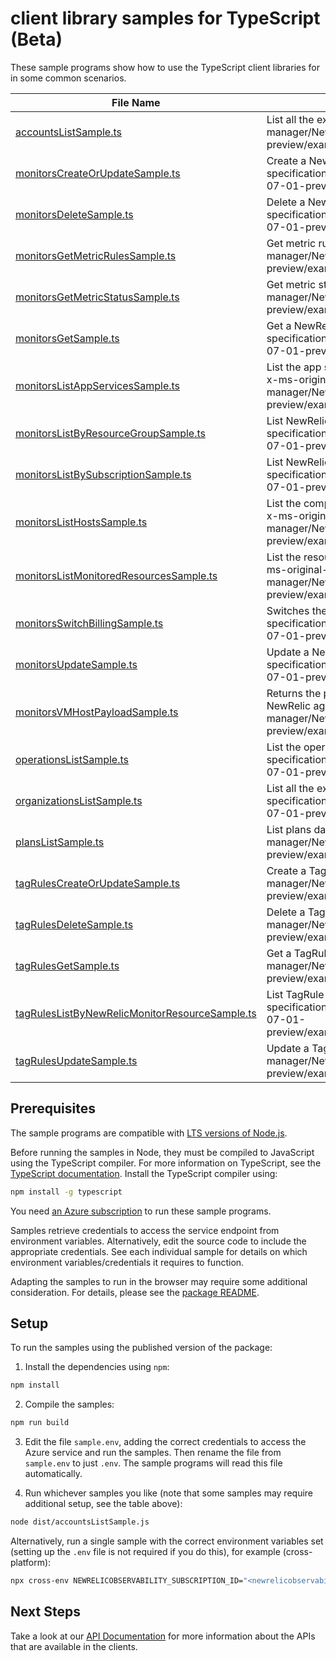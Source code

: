 # client library samples for TypeScript (Beta)

These sample programs show how to use the TypeScript client libraries for in some common scenarios.

| **File Name**                                                                                 | **Description**                                                                                                                                                                                                                                                          |
| --------------------------------------------------------------------------------------------- | ------------------------------------------------------------------------------------------------------------------------------------------------------------------------------------------------------------------------------------------------------------------------ |
| [accountsListSample.ts][accountslistsample]                                                   | List all the existing accounts x-ms-original-file: specification/newrelic/resource-manager/NewRelic.Observability/preview/2022-07-01-preview/examples/Accounts_List_MaximumSet_Gen.json                                                                                  |
| [monitorsCreateOrUpdateSample.ts][monitorscreateorupdatesample]                               | Create a NewRelicMonitorResource x-ms-original-file: specification/newrelic/resource-manager/NewRelic.Observability/preview/2022-07-01-preview/examples/Monitors_CreateOrUpdate_MaximumSet_Gen.json                                                                      |
| [monitorsDeleteSample.ts][monitorsdeletesample]                                               | Delete a NewRelicMonitorResource x-ms-original-file: specification/newrelic/resource-manager/NewRelic.Observability/preview/2022-07-01-preview/examples/Monitors_Delete_MaximumSet_Gen.json                                                                              |
| [monitorsGetMetricRulesSample.ts][monitorsgetmetricrulessample]                               | Get metric rules x-ms-original-file: specification/newrelic/resource-manager/NewRelic.Observability/preview/2022-07-01-preview/examples/Monitors_GetMetricRules_MaximumSet_Gen.json                                                                                      |
| [monitorsGetMetricStatusSample.ts][monitorsgetmetricstatussample]                             | Get metric status x-ms-original-file: specification/newrelic/resource-manager/NewRelic.Observability/preview/2022-07-01-preview/examples/Monitors_GetMetricStatus_MaximumSet_Gen.json                                                                                    |
| [monitorsGetSample.ts][monitorsgetsample]                                                     | Get a NewRelicMonitorResource x-ms-original-file: specification/newrelic/resource-manager/NewRelic.Observability/preview/2022-07-01-preview/examples/Monitors_Get_MaximumSet_Gen.json                                                                                    |
| [monitorsListAppServicesSample.ts][monitorslistappservicessample]                             | List the app service resources currently being monitored by the NewRelic resource. x-ms-original-file: specification/newrelic/resource-manager/NewRelic.Observability/preview/2022-07-01-preview/examples/Monitors_ListAppServices_MaximumSet_Gen.json                   |
| [monitorsListByResourceGroupSample.ts][monitorslistbyresourcegroupsample]                     | List NewRelicMonitorResource resources by resource group x-ms-original-file: specification/newrelic/resource-manager/NewRelic.Observability/preview/2022-07-01-preview/examples/Monitors_ListByResourceGroup_MaximumSet_Gen.json                                         |
| [monitorsListBySubscriptionSample.ts][monitorslistbysubscriptionsample]                       | List NewRelicMonitorResource resources by subscription ID x-ms-original-file: specification/newrelic/resource-manager/NewRelic.Observability/preview/2022-07-01-preview/examples/Monitors_ListBySubscription_MaximumSet_Gen.json                                         |
| [monitorsListHostsSample.ts][monitorslisthostssample]                                         | List the compute vm resources currently being monitored by the NewRelic resource. x-ms-original-file: specification/newrelic/resource-manager/NewRelic.Observability/preview/2022-07-01-preview/examples/Monitors_ListHosts_MaximumSet_Gen.json                          |
| [monitorsListMonitoredResourcesSample.ts][monitorslistmonitoredresourcessample]               | List the resources currently being monitored by the NewRelic monitor resource. x-ms-original-file: specification/newrelic/resource-manager/NewRelic.Observability/preview/2022-07-01-preview/examples/Monitors_ListMonitoredResources_MaximumSet_Gen.json                |
| [monitorsSwitchBillingSample.ts][monitorsswitchbillingsample]                                 | Switches the billing for NewRelic monitor resource. x-ms-original-file: specification/newrelic/resource-manager/NewRelic.Observability/preview/2022-07-01-preview/examples/Monitors_SwitchBilling_MaximumSet_Gen.json                                                    |
| [monitorsUpdateSample.ts][monitorsupdatesample]                                               | Update a NewRelicMonitorResource x-ms-original-file: specification/newrelic/resource-manager/NewRelic.Observability/preview/2022-07-01-preview/examples/Monitors_Update_MaximumSet_Gen.json                                                                              |
| [monitorsVMHostPayloadSample.ts][monitorsvmhostpayloadsample]                                 | Returns the payload that needs to be passed in the request body for installing NewRelic agent on a VM. x-ms-original-file: specification/newrelic/resource-manager/NewRelic.Observability/preview/2022-07-01-preview/examples/Monitors_VmHostPayload_MaximumSet_Gen.json |
| [operationsListSample.ts][operationslistsample]                                               | List the operations for the provider x-ms-original-file: specification/newrelic/resource-manager/NewRelic.Observability/preview/2022-07-01-preview/examples/Operations_List_MaximumSet_Gen.json                                                                          |
| [organizationsListSample.ts][organizationslistsample]                                         | List all the existing organizations x-ms-original-file: specification/newrelic/resource-manager/NewRelic.Observability/preview/2022-07-01-preview/examples/Organizations_List_MaximumSet_Gen.json                                                                        |
| [plansListSample.ts][planslistsample]                                                         | List plans data x-ms-original-file: specification/newrelic/resource-manager/NewRelic.Observability/preview/2022-07-01-preview/examples/Plans_List_MaximumSet_Gen.json                                                                                                    |
| [tagRulesCreateOrUpdateSample.ts][tagrulescreateorupdatesample]                               | Create a TagRule x-ms-original-file: specification/newrelic/resource-manager/NewRelic.Observability/preview/2022-07-01-preview/examples/TagRules_CreateOrUpdate_MaximumSet_Gen.json                                                                                      |
| [tagRulesDeleteSample.ts][tagrulesdeletesample]                                               | Delete a TagRule x-ms-original-file: specification/newrelic/resource-manager/NewRelic.Observability/preview/2022-07-01-preview/examples/TagRules_Delete_MaximumSet_Gen.json                                                                                              |
| [tagRulesGetSample.ts][tagrulesgetsample]                                                     | Get a TagRule x-ms-original-file: specification/newrelic/resource-manager/NewRelic.Observability/preview/2022-07-01-preview/examples/TagRules_Get_MaximumSet_Gen.json                                                                                                    |
| [tagRulesListByNewRelicMonitorResourceSample.ts][tagruleslistbynewrelicmonitorresourcesample] | List TagRule resources by NewRelicMonitorResource x-ms-original-file: specification/newrelic/resource-manager/NewRelic.Observability/preview/2022-07-01-preview/examples/TagRules_ListByNewRelicMonitorResource_MaximumSet_Gen.json                                      |
| [tagRulesUpdateSample.ts][tagrulesupdatesample]                                               | Update a TagRule x-ms-original-file: specification/newrelic/resource-manager/NewRelic.Observability/preview/2022-07-01-preview/examples/TagRules_Update_MaximumSet_Gen.json                                                                                              |

## Prerequisites

The sample programs are compatible with [LTS versions of Node.js](https://github.com/nodejs/release#release-schedule).

Before running the samples in Node, they must be compiled to JavaScript using the TypeScript compiler. For more information on TypeScript, see the [TypeScript documentation][typescript]. Install the TypeScript compiler using:

```bash
npm install -g typescript
```

You need [an Azure subscription][freesub] to run these sample programs.

Samples retrieve credentials to access the service endpoint from environment variables. Alternatively, edit the source code to include the appropriate credentials. See each individual sample for details on which environment variables/credentials it requires to function.

Adapting the samples to run in the browser may require some additional consideration. For details, please see the [package README][package].

## Setup

To run the samples using the published version of the package:

1. Install the dependencies using `npm`:

```bash
npm install
```

2. Compile the samples:

```bash
npm run build
```

3. Edit the file `sample.env`, adding the correct credentials to access the Azure service and run the samples. Then rename the file from `sample.env` to just `.env`. The sample programs will read this file automatically.

4. Run whichever samples you like (note that some samples may require additional setup, see the table above):

```bash
node dist/accountsListSample.js
```

Alternatively, run a single sample with the correct environment variables set (setting up the `.env` file is not required if you do this), for example (cross-platform):

```bash
npx cross-env NEWRELICOBSERVABILITY_SUBSCRIPTION_ID="<newrelicobservability subscription id>" NEWRELICOBSERVABILITY_SUBSCRIPTION_ID="<newrelicobservability subscription id>" node dist/accountsListSample.js
```

## Next Steps

Take a look at our [API Documentation][apiref] for more information about the APIs that are available in the clients.

[accountslistsample]: https://github.com/Azure/azure-sdk-for-js/blob/main/sdk/newrelicobservability/arm-newrelicobservability/samples/v1-beta/typescript/src/accountsListSample.ts
[monitorscreateorupdatesample]: https://github.com/Azure/azure-sdk-for-js/blob/main/sdk/newrelicobservability/arm-newrelicobservability/samples/v1-beta/typescript/src/monitorsCreateOrUpdateSample.ts
[monitorsdeletesample]: https://github.com/Azure/azure-sdk-for-js/blob/main/sdk/newrelicobservability/arm-newrelicobservability/samples/v1-beta/typescript/src/monitorsDeleteSample.ts
[monitorsgetmetricrulessample]: https://github.com/Azure/azure-sdk-for-js/blob/main/sdk/newrelicobservability/arm-newrelicobservability/samples/v1-beta/typescript/src/monitorsGetMetricRulesSample.ts
[monitorsgetmetricstatussample]: https://github.com/Azure/azure-sdk-for-js/blob/main/sdk/newrelicobservability/arm-newrelicobservability/samples/v1-beta/typescript/src/monitorsGetMetricStatusSample.ts
[monitorsgetsample]: https://github.com/Azure/azure-sdk-for-js/blob/main/sdk/newrelicobservability/arm-newrelicobservability/samples/v1-beta/typescript/src/monitorsGetSample.ts
[monitorslistappservicessample]: https://github.com/Azure/azure-sdk-for-js/blob/main/sdk/newrelicobservability/arm-newrelicobservability/samples/v1-beta/typescript/src/monitorsListAppServicesSample.ts
[monitorslistbyresourcegroupsample]: https://github.com/Azure/azure-sdk-for-js/blob/main/sdk/newrelicobservability/arm-newrelicobservability/samples/v1-beta/typescript/src/monitorsListByResourceGroupSample.ts
[monitorslistbysubscriptionsample]: https://github.com/Azure/azure-sdk-for-js/blob/main/sdk/newrelicobservability/arm-newrelicobservability/samples/v1-beta/typescript/src/monitorsListBySubscriptionSample.ts
[monitorslisthostssample]: https://github.com/Azure/azure-sdk-for-js/blob/main/sdk/newrelicobservability/arm-newrelicobservability/samples/v1-beta/typescript/src/monitorsListHostsSample.ts
[monitorslistmonitoredresourcessample]: https://github.com/Azure/azure-sdk-for-js/blob/main/sdk/newrelicobservability/arm-newrelicobservability/samples/v1-beta/typescript/src/monitorsListMonitoredResourcesSample.ts
[monitorsswitchbillingsample]: https://github.com/Azure/azure-sdk-for-js/blob/main/sdk/newrelicobservability/arm-newrelicobservability/samples/v1-beta/typescript/src/monitorsSwitchBillingSample.ts
[monitorsupdatesample]: https://github.com/Azure/azure-sdk-for-js/blob/main/sdk/newrelicobservability/arm-newrelicobservability/samples/v1-beta/typescript/src/monitorsUpdateSample.ts
[monitorsvmhostpayloadsample]: https://github.com/Azure/azure-sdk-for-js/blob/main/sdk/newrelicobservability/arm-newrelicobservability/samples/v1-beta/typescript/src/monitorsVMHostPayloadSample.ts
[operationslistsample]: https://github.com/Azure/azure-sdk-for-js/blob/main/sdk/newrelicobservability/arm-newrelicobservability/samples/v1-beta/typescript/src/operationsListSample.ts
[organizationslistsample]: https://github.com/Azure/azure-sdk-for-js/blob/main/sdk/newrelicobservability/arm-newrelicobservability/samples/v1-beta/typescript/src/organizationsListSample.ts
[planslistsample]: https://github.com/Azure/azure-sdk-for-js/blob/main/sdk/newrelicobservability/arm-newrelicobservability/samples/v1-beta/typescript/src/plansListSample.ts
[tagrulescreateorupdatesample]: https://github.com/Azure/azure-sdk-for-js/blob/main/sdk/newrelicobservability/arm-newrelicobservability/samples/v1-beta/typescript/src/tagRulesCreateOrUpdateSample.ts
[tagrulesdeletesample]: https://github.com/Azure/azure-sdk-for-js/blob/main/sdk/newrelicobservability/arm-newrelicobservability/samples/v1-beta/typescript/src/tagRulesDeleteSample.ts
[tagrulesgetsample]: https://github.com/Azure/azure-sdk-for-js/blob/main/sdk/newrelicobservability/arm-newrelicobservability/samples/v1-beta/typescript/src/tagRulesGetSample.ts
[tagruleslistbynewrelicmonitorresourcesample]: https://github.com/Azure/azure-sdk-for-js/blob/main/sdk/newrelicobservability/arm-newrelicobservability/samples/v1-beta/typescript/src/tagRulesListByNewRelicMonitorResourceSample.ts
[tagrulesupdatesample]: https://github.com/Azure/azure-sdk-for-js/blob/main/sdk/newrelicobservability/arm-newrelicobservability/samples/v1-beta/typescript/src/tagRulesUpdateSample.ts
[apiref]: https://docs.microsoft.com/javascript/api/@azure/arm-newrelicobservability?view=azure-node-preview
[freesub]: https://azure.microsoft.com/free/
[package]: https://github.com/Azure/azure-sdk-for-js/tree/main/sdk/newrelicobservability/arm-newrelicobservability/README.md
[typescript]: https://www.typescriptlang.org/docs/home.html
